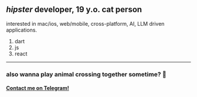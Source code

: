 ## *hipster* developer, 19 y.o. cat person

interested in mac/ios, web/mobile, cross-platform, AI, LLM driven applications.

1. dart
2. js
3. react

---
### also wanna play animal crossing together sometime? 👀

#### [Contact me on Telegram!](https://t.me/js_flutter_dev)
